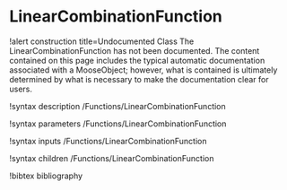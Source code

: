 <!-- MOOSE Documentation Stub: Remove this when content is added. -->

# LinearCombinationFunction

!alert construction title=Undocumented Class
The LinearCombinationFunction has not been documented. The content contained on this page includes the
typical automatic documentation associated with a MooseObject; however, what is contained is
ultimately determined by what is necessary to make the documentation clear for users.

!syntax description /Functions/LinearCombinationFunction

!syntax parameters /Functions/LinearCombinationFunction

!syntax inputs /Functions/LinearCombinationFunction

!syntax children /Functions/LinearCombinationFunction

!bibtex bibliography
